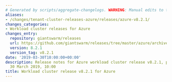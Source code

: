 ```yaml
---
# Generated by scripts/aggregate-changelogs. WARNING: Manual edits to this files will be overwritten.
aliases:
- /changes/tenant-cluster-releases-azure/releases/azure-v8.2.1/
changes_categories:
- Workload cluster releases for Azure
changes_entry:
  repository: giantswarm/releases
  url: https://github.com/giantswarm/releases/tree/master/azure/archived/v8.2.1
  version: 8.2.1
  version_tag: v8.2.1
date: '2019-03-30T10:00:00+00:00'
description: Release notes for Azure workload cluster release v8.2.1, published on
  30 March 2019, 10:00
title: Workload cluster release v8.2.1 for Azure
---
```



